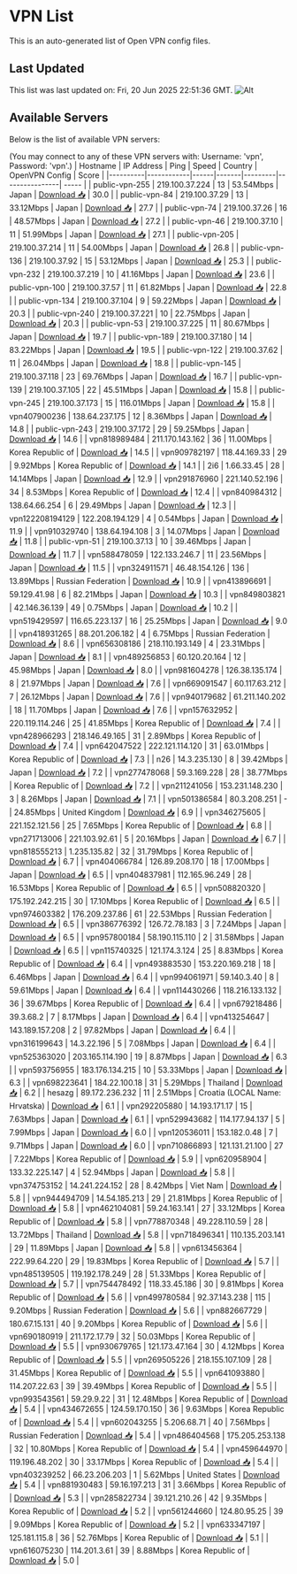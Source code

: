 # VPN List

This is an auto-generated list of Open VPN config files.

## Last Updated

This list was last updated on: Fri, 20 Jun 2025 22:51:36 GMT.
![Alt](https://repobeats.axiom.co/api/embed/186b98318ef1479477931607c1ad7d823f12451f.svg "Repobeats analytics image")

## Available Servers

Below is the list of available VPN servers:

(You may connect to any of these VPN servers with: Username: 'vpn', Password: 'vpn'.)
| Hostname | IP Address | Ping | Speed | Country | OpenVPN Config | Score |
|----------|------------|------|-------|---------|----------------| ----- |
| public-vpn-255 | 219.100.37.224 | 13 | 53.54Mbps | Japan | [Download 📥](./configs/server_0_JP.ovpn) | 30.0 |
| public-vpn-84 | 219.100.37.29 | 13 | 33.12Mbps | Japan | [Download 📥](./configs/server_1_JP.ovpn) | 27.7 |
| public-vpn-74 | 219.100.37.26 | 16 | 48.57Mbps | Japan | [Download 📥](./configs/server_2_JP.ovpn) | 27.2 |
| public-vpn-46 | 219.100.37.10 | 11 | 51.99Mbps | Japan | [Download 📥](./configs/server_3_JP.ovpn) | 27.1 |
| public-vpn-205 | 219.100.37.214 | 11 | 54.00Mbps | Japan | [Download 📥](./configs/server_4_JP.ovpn) | 26.8 |
| public-vpn-136 | 219.100.37.92 | 15 | 53.12Mbps | Japan | [Download 📥](./configs/server_5_JP.ovpn) | 25.3 |
| public-vpn-232 | 219.100.37.219 | 10 | 41.16Mbps | Japan | [Download 📥](./configs/server_6_JP.ovpn) | 23.6 |
| public-vpn-100 | 219.100.37.57 | 11 | 61.82Mbps | Japan | [Download 📥](./configs/server_7_JP.ovpn) | 22.8 |
| public-vpn-134 | 219.100.37.104 | 9 | 59.22Mbps | Japan | [Download 📥](./configs/server_8_JP.ovpn) | 20.3 |
| public-vpn-240 | 219.100.37.221 | 10 | 22.75Mbps | Japan | [Download 📥](./configs/server_9_JP.ovpn) | 20.3 |
| public-vpn-53 | 219.100.37.225 | 11 | 80.67Mbps | Japan | [Download 📥](./configs/server_10_JP.ovpn) | 19.7 |
| public-vpn-189 | 219.100.37.180 | 14 | 83.22Mbps | Japan | [Download 📥](./configs/server_11_JP.ovpn) | 19.5 |
| public-vpn-122 | 219.100.37.62 | 11 | 26.04Mbps | Japan | [Download 📥](./configs/server_12_JP.ovpn) | 18.8 |
| public-vpn-145 | 219.100.37.118 | 23 | 69.76Mbps | Japan | [Download 📥](./configs/server_13_JP.ovpn) | 16.7 |
| public-vpn-139 | 219.100.37.105 | 22 | 45.51Mbps | Japan | [Download 📥](./configs/server_14_JP.ovpn) | 15.8 |
| public-vpn-245 | 219.100.37.173 | 15 | 116.01Mbps | Japan | [Download 📥](./configs/server_15_JP.ovpn) | 15.8 |
| vpn407900236 | 138.64.237.175 | 12 | 8.36Mbps | Japan | [Download 📥](./configs/server_16_JP.ovpn) | 14.8 |
| public-vpn-243 | 219.100.37.172 | 29 | 59.25Mbps | Japan | [Download 📥](./configs/server_17_JP.ovpn) | 14.6 |
| vpn818989484 | 211.170.143.162 | 36 | 11.00Mbps | Korea Republic of | [Download 📥](./configs/server_18_KR.ovpn) | 14.5 |
| vpn909782197 | 118.44.169.33 | 29 | 9.92Mbps | Korea Republic of | [Download 📥](./configs/server_19_KR.ovpn) | 14.1 |
| 2i6 | 1.66.33.45 | 28 | 14.14Mbps | Japan | [Download 📥](./configs/server_20_JP.ovpn) | 12.9 |
| vpn291876960 | 221.140.52.196 | 34 | 8.53Mbps | Korea Republic of | [Download 📥](./configs/server_21_KR.ovpn) | 12.4 |
| vpn840984312 | 138.64.66.254 | 6 | 29.49Mbps | Japan | [Download 📥](./configs/server_22_JP.ovpn) | 12.3 |
| vpn122208194129 | 122.208.194.129 | 4 | 0.54Mbps | Japan | [Download 📥](./configs/server_23_JP.ovpn) | 11.9 |
| vpn910329740 | 138.64.194.108 | 3 | 14.07Mbps | Japan | [Download 📥](./configs/server_24_JP.ovpn) | 11.8 |
| public-vpn-51 | 219.100.37.13 | 10 | 39.46Mbps | Japan | [Download 📥](./configs/server_25_JP.ovpn) | 11.7 |
| vpn588478059 | 122.133.246.7 | 11 | 23.56Mbps | Japan | [Download 📥](./configs/server_26_JP.ovpn) | 11.5 |
| vpn324911571 | 46.48.154.126 | 136 | 13.89Mbps | Russian Federation | [Download 📥](./configs/server_27_RU.ovpn) | 10.9 |
| vpn413896691 | 59.129.41.98 | 6 | 82.21Mbps | Japan | [Download 📥](./configs/server_28_JP.ovpn) | 10.3 |
| vpn849803821 | 42.146.36.139 | 49 | 0.75Mbps | Japan | [Download 📥](./configs/server_29_JP.ovpn) | 10.2 |
| vpn519429597 | 116.65.223.137 | 16 | 25.25Mbps | Japan | [Download 📥](./configs/server_30_JP.ovpn) | 9.0 |
| vpn418931265 | 88.201.206.182 | 4 | 6.75Mbps | Russian Federation | [Download 📥](./configs/server_31_RU.ovpn) | 8.6 |
| vpn656308186 | 218.110.193.149 | 4 | 23.31Mbps | Japan | [Download 📥](./configs/server_32_JP.ovpn) | 8.1 |
| vpn489256853 | 60.120.20.164 | 12 | 45.98Mbps | Japan | [Download 📥](./configs/server_33_JP.ovpn) | 8.0 |
| vpn981604278 | 126.38.135.174 | 8 | 21.97Mbps | Japan | [Download 📥](./configs/server_34_JP.ovpn) | 7.6 |
| vpn669091547 | 60.117.63.212 | 7 | 26.12Mbps | Japan | [Download 📥](./configs/server_35_JP.ovpn) | 7.6 |
| vpn940179682 | 61.211.140.202 | 18 | 11.70Mbps | Japan | [Download 📥](./configs/server_36_JP.ovpn) | 7.6 |
| vpn157632952 | 220.119.114.246 | 25 | 41.85Mbps | Korea Republic of | [Download 📥](./configs/server_37_KR.ovpn) | 7.4 |
| vpn428966293 | 218.146.49.165 | 31 | 2.89Mbps | Korea Republic of | [Download 📥](./configs/server_38_KR.ovpn) | 7.4 |
| vpn642047522 | 222.121.114.120 | 31 | 63.01Mbps | Korea Republic of | [Download 📥](./configs/server_39_KR.ovpn) | 7.3 |
| n26 | 14.3.235.130 | 8 | 39.42Mbps | Japan | [Download 📥](./configs/server_40_JP.ovpn) | 7.2 |
| vpn277478068 | 59.3.169.228 | 28 | 38.77Mbps | Korea Republic of | [Download 📥](./configs/server_41_KR.ovpn) | 7.2 |
| vpn211241056 | 153.231.148.230 | 3 | 8.26Mbps | Japan | [Download 📥](./configs/server_42_JP.ovpn) | 7.1 |
| vpn501386584 | 80.3.208.251 | - | 24.85Mbps | United Kingdom | [Download 📥](./configs/server_43_GB.ovpn) | 6.9 |
| vpn346275605 | 221.152.121.56 | 25 | 7.65Mbps | Korea Republic of | [Download 📥](./configs/server_44_KR.ovpn) | 6.8 |
| vpn271713006 | 221.103.92.61 | 5 | 20.16Mbps | Japan | [Download 📥](./configs/server_45_JP.ovpn) | 6.7 |
| vpn818555213 | 1.235.135.82 | 32 | 31.79Mbps | Korea Republic of | [Download 📥](./configs/server_46_KR.ovpn) | 6.7 |
| vpn404066784 | 126.89.208.170 | 18 | 17.00Mbps | Japan | [Download 📥](./configs/server_47_JP.ovpn) | 6.5 |
| vpn404837981 | 112.165.96.249 | 28 | 16.53Mbps | Korea Republic of | [Download 📥](./configs/server_48_KR.ovpn) | 6.5 |
| vpn508820320 | 175.192.242.215 | 30 | 17.10Mbps | Korea Republic of | [Download 📥](./configs/server_49_KR.ovpn) | 6.5 |
| vpn974603382 | 176.209.237.86 | 61 | 22.53Mbps | Russian Federation | [Download 📥](./configs/server_50_RU.ovpn) | 6.5 |
| vpn386776392 | 126.72.78.183 | 3 | 7.24Mbps | Japan | [Download 📥](./configs/server_51_JP.ovpn) | 6.5 |
| vpn957800184 | 58.190.115.110 | 2 | 31.58Mbps | Japan | [Download 📥](./configs/server_52_JP.ovpn) | 6.5 |
| vpn115740325 | 121.174.3.124 | 25 | 8.83Mbps | Korea Republic of | [Download 📥](./configs/server_53_KR.ovpn) | 6.4 |
| vpn493883530 | 153.220.169.218 | 18 | 6.46Mbps | Japan | [Download 📥](./configs/server_54_JP.ovpn) | 6.4 |
| vpn994061971 | 59.140.3.40 | 8 | 59.61Mbps | Japan | [Download 📥](./configs/server_55_JP.ovpn) | 6.4 |
| vpn114430266 | 118.216.133.132 | 36 | 39.67Mbps | Korea Republic of | [Download 📥](./configs/server_56_KR.ovpn) | 6.4 |
| vpn679218486 | 39.3.68.2 | 7 | 8.17Mbps | Japan | [Download 📥](./configs/server_57_JP.ovpn) | 6.4 |
| vpn413254647 | 143.189.157.208 | 2 | 97.82Mbps | Japan | [Download 📥](./configs/server_58_JP.ovpn) | 6.4 |
| vpn316199643 | 14.3.22.196 | 5 | 7.08Mbps | Japan | [Download 📥](./configs/server_59_JP.ovpn) | 6.4 |
| vpn525363020 | 203.165.114.190 | 19 | 8.87Mbps | Japan | [Download 📥](./configs/server_60_JP.ovpn) | 6.3 |
| vpn593756955 | 183.176.134.215 | 10 | 53.33Mbps | Japan | [Download 📥](./configs/server_61_JP.ovpn) | 6.3 |
| vpn698223641 | 184.22.100.18 | 31 | 5.29Mbps | Thailand | [Download 📥](./configs/server_62_TH.ovpn) | 6.2 |
| hesazg | 89.172.236.232 | 11 | 2.51Mbps | Croatia (LOCAL Name: Hrvatska) | [Download 📥](./configs/server_63_HR.ovpn) | 6.1 |
| vpn292205880 | 14.193.171.17 | 15 | 7.63Mbps | Japan | [Download 📥](./configs/server_64_JP.ovpn) | 6.1 |
| vpn529943682 | 114.177.94.137 | 5 | 7.99Mbps | Japan | [Download 📥](./configs/server_65_JP.ovpn) | 6.0 |
| vpn120536011 | 153.182.0.48 | 7 | 9.71Mbps | Japan | [Download 📥](./configs/server_66_JP.ovpn) | 6.0 |
| vpn710866893 | 121.131.21.100 | 27 | 7.22Mbps | Korea Republic of | [Download 📥](./configs/server_67_KR.ovpn) | 5.9 |
| vpn620958904 | 133.32.225.147 | 4 | 52.94Mbps | Japan | [Download 📥](./configs/server_68_JP.ovpn) | 5.8 |
| vpn374753152 | 14.241.224.152 | 28 | 8.42Mbps | Viet Nam | [Download 📥](./configs/server_69_VN.ovpn) | 5.8 |
| vpn944494709 | 14.54.185.213 | 29 | 21.81Mbps | Korea Republic of | [Download 📥](./configs/server_70_KR.ovpn) | 5.8 |
| vpn462104081 | 59.24.163.141 | 27 | 33.12Mbps | Korea Republic of | [Download 📥](./configs/server_71_KR.ovpn) | 5.8 |
| vpn778870348 | 49.228.110.59 | 28 | 13.72Mbps | Thailand | [Download 📥](./configs/server_72_TH.ovpn) | 5.8 |
| vpn718496341 | 110.135.203.141 | 29 | 11.89Mbps | Japan | [Download 📥](./configs/server_73_JP.ovpn) | 5.8 |
| vpn613456364 | 222.99.64.220 | 29 | 19.83Mbps | Korea Republic of | [Download 📥](./configs/server_74_KR.ovpn) | 5.7 |
| vpn485139505 | 119.192.178.249 | 28 | 51.33Mbps | Korea Republic of | [Download 📥](./configs/server_75_KR.ovpn) | 5.7 |
| vpn754478492 | 118.33.45.186 | 30 | 9.81Mbps | Korea Republic of | [Download 📥](./configs/server_76_KR.ovpn) | 5.6 |
| vpn499780584 | 92.37.143.238 | 115 | 9.20Mbps | Russian Federation | [Download 📥](./configs/server_77_RU.ovpn) | 5.6 |
| vpn882667729 | 180.67.15.131 | 40 | 9.20Mbps | Korea Republic of | [Download 📥](./configs/server_78_KR.ovpn) | 5.6 |
| vpn690180919 | 211.172.17.79 | 32 | 50.03Mbps | Korea Republic of | [Download 📥](./configs/server_79_KR.ovpn) | 5.5 |
| vpn930679765 | 121.173.47.164 | 30 | 4.12Mbps | Korea Republic of | [Download 📥](./configs/server_80_KR.ovpn) | 5.5 |
| vpn269505226 | 218.155.107.109 | 28 | 31.45Mbps | Korea Republic of | [Download 📥](./configs/server_81_KR.ovpn) | 5.5 |
| vpn641093880 | 114.207.22.63 | 39 | 39.49Mbps | Korea Republic of | [Download 📥](./configs/server_82_KR.ovpn) | 5.5 |
| vpn993543561 | 59.29.9.22 | 31 | 12.48Mbps | Korea Republic of | [Download 📥](./configs/server_83_KR.ovpn) | 5.4 |
| vpn434672655 | 124.59.170.150 | 36 | 9.63Mbps | Korea Republic of | [Download 📥](./configs/server_84_KR.ovpn) | 5.4 |
| vpn602043255 | 5.206.68.71 | 40 | 7.56Mbps | Russian Federation | [Download 📥](./configs/server_85_RU.ovpn) | 5.4 |
| vpn486404568 | 175.205.253.138 | 32 | 10.80Mbps | Korea Republic of | [Download 📥](./configs/server_86_KR.ovpn) | 5.4 |
| vpn459644970 | 119.196.48.202 | 30 | 33.17Mbps | Korea Republic of | [Download 📥](./configs/server_87_KR.ovpn) | 5.4 |
| vpn403239252 | 66.23.206.203 | 1 | 5.62Mbps | United States | [Download 📥](./configs/server_88_US.ovpn) | 5.4 |
| vpn881930483 | 59.16.197.213 | 31 | 3.66Mbps | Korea Republic of | [Download 📥](./configs/server_89_KR.ovpn) | 5.3 |
| vpn285822734 | 39.121.210.26 | 42 | 9.35Mbps | Korea Republic of | [Download 📥](./configs/server_90_KR.ovpn) | 5.2 |
| vpn561244660 | 124.80.95.25 | 39 | 9.09Mbps | Korea Republic of | [Download 📥](./configs/server_91_KR.ovpn) | 5.2 |
| vpn633347197 | 125.181.115.8 | 36 | 52.76Mbps | Korea Republic of | [Download 📥](./configs/server_92_KR.ovpn) | 5.1 |
| vpn616075230 | 114.201.3.61 | 39 | 8.88Mbps | Korea Republic of | [Download 📥](./configs/server_93_KR.ovpn) | 5.0 |
